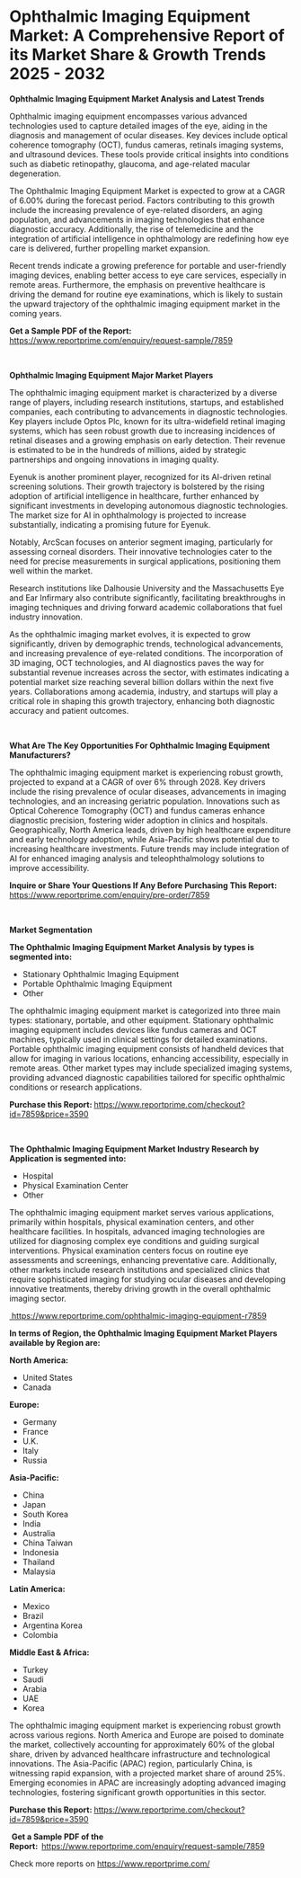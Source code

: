<p><h1>Ophthalmic Imaging Equipment Market: A Comprehensive Report of its Market Share & Growth Trends 2025 - 2032</h1></p><p><strong>Ophthalmic Imaging Equipment Market Analysis and Latest Trends</strong></p>
<p><p>Ophthalmic imaging equipment encompasses various advanced technologies used to capture detailed images of the eye, aiding in the diagnosis and management of ocular diseases. Key devices include optical coherence tomography (OCT), fundus cameras, retinals imaging systems, and ultrasound devices. These tools provide critical insights into conditions such as diabetic retinopathy, glaucoma, and age-related macular degeneration.</p><p>The Ophthalmic Imaging Equipment Market is expected to grow at a CAGR of 6.00% during the forecast period. Factors contributing to this growth include the increasing prevalence of eye-related disorders, an aging population, and advancements in imaging technologies that enhance diagnostic accuracy. Additionally, the rise of telemedicine and the integration of artificial intelligence in ophthalmology are redefining how eye care is delivered, further propelling market expansion.</p><p>Recent trends indicate a growing preference for portable and user-friendly imaging devices, enabling better access to eye care services, especially in remote areas. Furthermore, the emphasis on preventive healthcare is driving the demand for routine eye examinations, which is likely to sustain the upward trajectory of the ophthalmic imaging equipment market in the coming years.</p></p>
<p><strong>Get a Sample PDF of the Report:&nbsp;</strong> <a href="https://www.reportprime.com/enquiry/request-sample/7859?utm_campaign=3581&utm_medium=2&utm_source=Github&utm_content=ia&utm_term=19032025&utm_id=ophthalmic-imaging-equipment">https://www.reportprime.com/enquiry/request-sample/7859</a></p>
<p>&nbsp;</p>
<p><strong>Ophthalmic Imaging Equipment Major Market Players</strong></p>
<p><p>The ophthalmic imaging equipment market is characterized by a diverse range of players, including research institutions, startups, and established companies, each contributing to advancements in diagnostic technologies. Key players include Optos Plc, known for its ultra-widefield retinal imaging systems, which has seen robust growth due to increasing incidences of retinal diseases and a growing emphasis on early detection. Their revenue is estimated to be in the hundreds of millions, aided by strategic partnerships and ongoing innovations in imaging quality.</p><p>Eyenuk is another prominent player, recognized for its AI-driven retinal screening solutions. Their growth trajectory is bolstered by the rising adoption of artificial intelligence in healthcare, further enhanced by significant investments in developing autonomous diagnostic technologies. The market size for AI in ophthalmology is projected to increase substantially, indicating a promising future for Eyenuk.</p><p>Notably, ArcScan focuses on anterior segment imaging, particularly for assessing corneal disorders. Their innovative technologies cater to the need for precise measurements in surgical applications, positioning them well within the market. </p><p>Research institutions like Dalhousie University and the Massachusetts Eye and Ear Infirmary also contribute significantly, facilitating breakthroughs in imaging techniques and driving forward academic collaborations that fuel industry innovation.</p><p>As the ophthalmic imaging market evolves, it is expected to grow significantly, driven by demographic trends, technological advancements, and increasing prevalence of eye-related conditions. The incorporation of 3D imaging, OCT technologies, and AI diagnostics paves the way for substantial revenue increases across the sector, with estimates indicating a potential market size reaching several billion dollars within the next five years. Collaborations among academia, industry, and startups will play a critical role in shaping this growth trajectory, enhancing both diagnostic accuracy and patient outcomes.</p></p>
<p>&nbsp;</p>
<p><strong>What Are The Key Opportunities For Ophthalmic Imaging Equipment Manufacturers?</strong></p>
<p><p>The ophthalmic imaging equipment market is experiencing robust growth, projected to expand at a CAGR of over 6% through 2028. Key drivers include the rising prevalence of ocular diseases, advancements in imaging technologies, and an increasing geriatric population. Innovations such as Optical Coherence Tomography (OCT) and fundus cameras enhance diagnostic precision, fostering wider adoption in clinics and hospitals. Geographically, North America leads, driven by high healthcare expenditure and early technology adoption, while Asia-Pacific shows potential due to increasing healthcare investments. Future trends may include integration of AI for enhanced imaging analysis and teleophthalmology solutions to improve accessibility.</p></p>
<p><strong>Inquire or Share Your Questions If Any Before Purchasing This Report:</strong> <a href="https://www.reportprime.com/enquiry/pre-order/7859?utm_campaign=3581&utm_medium=2&utm_source=Github&utm_content=ia&utm_term=19032025&utm_id=ophthalmic-imaging-equipment">https://www.reportprime.com/enquiry/pre-order/7859</a></p>
<p>&nbsp;</p>
<p><strong>Market Segmentation</strong></p>
<p><strong>The Ophthalmic Imaging Equipment Market Analysis by types is segmented into:</strong></p>
<p><ul><li>Stationary Ophthalmic Imaging Equipment</li><li>Portable Ophthalmic Imaging Equipment</li><li>Other</li></ul></p>
<p><p>The ophthalmic imaging equipment market is categorized into three main types: stationary, portable, and other equipment. Stationary ophthalmic imaging equipment includes devices like fundus cameras and OCT machines, typically used in clinical settings for detailed examinations. Portable ophthalmic imaging equipment consists of handheld devices that allow for imaging in various locations, enhancing accessibility, especially in remote areas. Other market types may include specialized imaging systems, providing advanced diagnostic capabilities tailored for specific ophthalmic conditions or research applications.</p></p>
<p><strong>Purchase this Report:&nbsp;</strong><a href="https://www.reportprime.com/checkout?id=7859&price=3590&utm_campaign=3581&utm_medium=2&utm_source=Github&utm_content=ia&utm_term=19032025&utm_id=ophthalmic-imaging-equipment">https://www.reportprime.com/checkout?id=7859&price=3590</a></p>
<p>&nbsp;</p>
<p><strong>The Ophthalmic Imaging Equipment Market Industry Research by Application is segmented into:</strong></p>
<p><ul><li>Hospital</li><li>Physical Examination Center</li><li>Other</li></ul></p>
<p><p>The ophthalmic imaging equipment market serves various applications, primarily within hospitals, physical examination centers, and other healthcare facilities. In hospitals, advanced imaging technologies are utilized for diagnosing complex eye conditions and guiding surgical interventions. Physical examination centers focus on routine eye assessments and screenings, enhancing preventative care. Additionally, other markets include research institutions and specialized clinics that require sophisticated imaging for studying ocular diseases and developing innovative treatments, thereby driving growth in the overall ophthalmic imaging sector.</p></p>
<p><a href="https://www.reportprime.com/ophthalmic-imaging-equipment-r7859?utm_campaign=3581&utm_medium=2&utm_source=Github&utm_content=ia&utm_term=19032025&utm_id=ophthalmic-imaging-equipment">&nbsp;https://www.reportprime.com/ophthalmic-imaging-equipment-r7859</a></p>
<p><strong>In terms of Region, the Ophthalmic Imaging Equipment Market Players available by Region are:</strong></p>
<p>
    <p> <strong> North America: </strong>
        <ul>
            <li>United States</li>
            <li>Canada</li>
        </ul>
        </p> 
    <p> <strong> Europe: </strong>
        <ul>
            <li>Germany</li>
            <li>France</li>
            <li>U.K.</li>
            <li>Italy</li>
            <li>Russia</li>
        </ul>
        </p> 
    <p> <strong> Asia-Pacific: </strong>
        <ul>
            <li>China</li>
            <li>Japan</li>
            <li>South Korea</li>
            <li>India</li>
            <li>Australia</li>
            <li>China Taiwan</li>
            <li>Indonesia</li>
            <li>Thailand</li>
            <li>Malaysia</li>
        </ul>
        </p> 
    <p> <strong> Latin America: </strong>
        <ul>
            <li>Mexico</li>
            <li>Brazil</li>
            <li>Argentina Korea</li>
            <li>Colombia</li>
        </ul>
        </p> 
    <p> <strong> Middle East & Africa: </strong>
        <ul>
            <li>Turkey</li>
            <li>Saudi</li>
            <li>Arabia</li>
            <li>UAE</li>
            <li>Korea</li>
        </ul>
    </p>
    </p>
<p><p>The ophthalmic imaging equipment market is experiencing robust growth across various regions. North America and Europe are poised to dominate the market, collectively accounting for approximately 60% of the global share, driven by advanced healthcare infrastructure and technological innovations. The Asia-Pacific (APAC) region, particularly China, is witnessing rapid expansion, with a projected market share of around 25%. Emerging economies in APAC are increasingly adopting advanced imaging technologies, fostering significant growth opportunities in this sector.</p></p>
<p><strong>Purchase this Report: </strong><a href="https://www.reportprime.com/checkout?id=7859&price=3590&utm_campaign=3581&utm_medium=2&utm_source=Github&utm_content=ia&utm_term=19032025&utm_id=ophthalmic-imaging-equipment">https://www.reportprime.com/checkout?id=7859&price=3590</a></p>
<p>&nbsp;<strong>Get a Sample PDF of the Report:&nbsp;&nbsp;</strong><a href="https://www.reportprime.com/enquiry/request-sample/7859?utm_campaign=3581&utm_medium=2&utm_source=Github&utm_content=ia&utm_term=19032025&utm_id=ophthalmic-imaging-equipment">https://www.reportprime.com/enquiry/request-sample/7859</a></p>
<p><strong></strong></p>
<p>Check more reports on <a href="https://www.reportprime.com/?utm_campaign=3581&utm_medium=2&utm_source=Github&utm_content=ia&utm_term=19032025&utm_id=ophthalmic-imaging-equipment">https://www.reportprime.com/</a></p>
